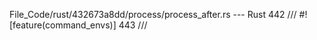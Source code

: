 File_Code/rust/432673a8dd/process/process_after.rs --- Rust
                                                                                                                                                           442     /// #![feature(command_envs)]
                                                                                                                                                           443     ///

